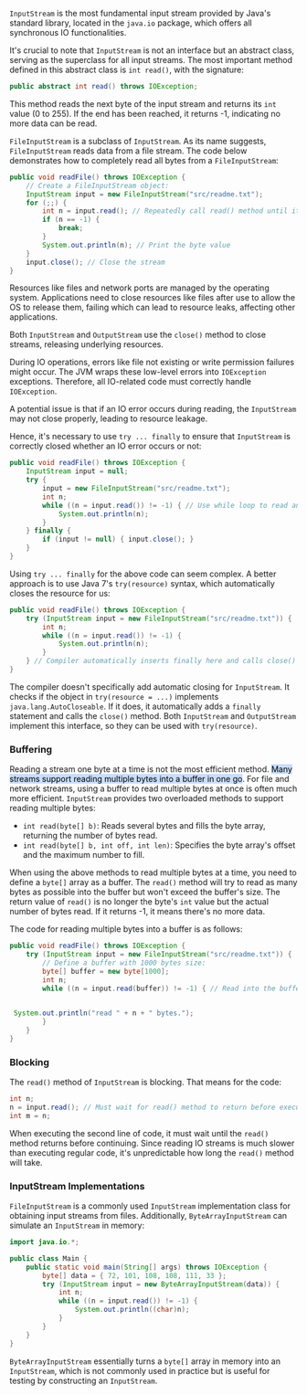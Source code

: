 `InputStream` is the most fundamental input stream provided by Java's standard library, located in the `java.io` package, which offers all synchronous IO functionalities.

It's crucial to note that `InputStream` is not an interface but an abstract class, serving as the superclass for all input streams. The most important method defined in this abstract class is `int read()`, with the signature:

```java
public abstract int read() throws IOException;
```

This method reads the next byte of the input stream and returns its `int` value (0 to 255). If the end has been reached, it returns -1, indicating no more data can be read.

`FileInputStream` is a subclass of `InputStream`. As its name suggests, `FileInputStream` reads data from a file stream. The code below demonstrates how to completely read all bytes from a `FileInputStream`:

```java
public void readFile() throws IOException {
    // Create a FileInputStream object:
    InputStream input = new FileInputStream("src/readme.txt");
    for (;;) {
        int n = input.read(); // Repeatedly call read() method until it returns -1
        if (n == -1) {
            break;
        }
        System.out.println(n); // Print the byte value
    }
    input.close(); // Close the stream
}
```

Resources like files and network ports are managed by the operating system. Applications need to close resources like files after use to allow the OS to release them, failing which can lead to resource leaks, affecting other applications.

Both `InputStream` and `OutputStream` use the `close()` method to close streams, releasing underlying resources.

During IO operations, errors like file not existing or write permission failures might occur. The JVM wraps these low-level errors into `IOException` exceptions. Therefore, all IO-related code must correctly handle `IOException`.

A potential issue is that if an IO error occurs during reading, the `InputStream` may not close properly, leading to resource leakage.

Hence, it's necessary to use `try ... finally` to ensure that `InputStream` is correctly closed whether an IO error occurs or not:

```java
public void readFile() throws IOException {
    InputStream input = null;
    try {
        input = new FileInputStream("src/readme.txt");
        int n;
        while ((n = input.read()) != -1) { // Use while loop to read and check simultaneously
            System.out.println(n);
        }
    } finally {
        if (input != null) { input.close(); }
    }
}
```

Using `try ... finally` for the above code can seem complex. A better approach is to use Java 7's `try(resource)` syntax, which automatically closes the resource for us:

```java
public void readFile() throws IOException {
    try (InputStream input = new FileInputStream("src/readme.txt")) {
        int n;
        while ((n = input.read()) != -1) {
            System.out.println(n);
        }
    } // Compiler automatically inserts finally here and calls close()
}
```

The compiler doesn't specifically add automatic closing for `InputStream`. It checks if the object in `try(resource = ...)` implements `java.lang.AutoCloseable`. If it does, it automatically adds a `finally` statement and calls the `close()` method. Both `InputStream` and `OutputStream` implement this interface, so they can be used with `try(resource)`.

### Buffering

Reading a stream one byte at a time is not the most efficient method. <mark style="background: #ADCCFFA6;">Many streams support reading multiple bytes into a buffer in one go</mark>. For file and network streams, using a buffer to read multiple bytes at once is often much more efficient. `InputStream` provides two overloaded methods to support reading multiple bytes:

- `int read(byte[] b)`: Reads several bytes and fills the byte array, returning the number of bytes read.
- `int read(byte[] b, int off, int len)`: Specifies the byte array's offset and the maximum number to fill.

When using the above methods to read multiple bytes at a time, you need to define a `byte[]` array as a buffer. The `read()` method will try to read as many bytes as possible into the buffer but won't exceed the buffer's size. The return value of `read()` is no longer the byte's `int` value but the actual number of bytes read. If it returns -1, it means there's no more data.

The code for reading multiple bytes into a buffer is as follows:

```java
public void readFile() throws IOException {
    try (InputStream input = new FileInputStream("src/readme.txt")) {
        // Define a buffer with 1000 bytes size:
        byte[] buffer = new byte[1000];
        int n;
        while ((n = input.read(buffer)) != -1) { // Read into the buffer
           

 System.out.println("read " + n + " bytes.");
        }
    }
}
```

### Blocking

The `read()` method of `InputStream` is blocking. That means for the code:

```java
int n;
n = input.read(); // Must wait for read() method to return before executing the next line
int m = n;
```

When executing the second line of code, it must wait until the `read()` method returns before continuing. Since reading IO streams is much slower than executing regular code, it's unpredictable how long the `read()` method will take.

### InputStream Implementations

`FileInputStream` is a commonly used `InputStream` implementation class for obtaining input streams from files. Additionally, `ByteArrayInputStream` can simulate an `InputStream` in memory:

```java
import java.io.*;

public class Main {
    public static void main(String[] args) throws IOException {
        byte[] data = { 72, 101, 108, 108, 111, 33 };
        try (InputStream input = new ByteArrayInputStream(data)) {
            int n;
            while ((n = input.read()) != -1) {
                System.out.println((char)n);
            }
        }
    }
}
```

`ByteArrayInputStream` essentially turns a `byte[]` array in memory into an `InputStream`, which is not commonly used in practice but is useful for testing by constructing an `InputStream`.